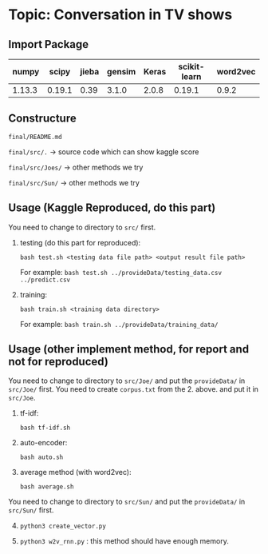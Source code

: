 # Topic: Conversation in TV shows

## Import Package

| numpy | scipy | jieba | gensim | Keras | scikit-learn | word2vec |
|-------|-------|-------|--------|-------|--------------|----------|
|1.13.3 |0.19.1 | 0.39  | 3.1.0  | 2.0.8 |    0.19.1    |  0.9.2   |


## Constructure
`final/README.md`

`final/src/.` -> source code which can show kaggle score

`final/src/Joes/` -> other methods we try

`final/src/Sun/` -> other methods we try
     
## Usage (Kaggle Reproduced, do this part)
You need to change to directory to `src/` first.

1. testing (do this part for reproduced):

	`bash test.sh <testing data file path> <output result file path>`

	For example:
	`bash test.sh ../provideData/testing_data.csv ../predict.csv`

2. training:

	`bash train.sh <training data directory>`

	For example:
	`bash train.sh ../provideData/training_data/`

## Usage (other implement method, for report and not for reproduced)
You need to change to directory to `src/Joe/` and put the `provideData/` in `src/Joe/` first.
You need to create `corpus.txt` from the 2. above. and put it in `src/Joe`.

1. tf-idf:
	
	`bash tf-idf.sh`

2. auto-encoder:

	`bash auto.sh`

3. average method (with word2vec):

	`bash average.sh`

You need to change to directory to `src/Sun/` and put the `provideData/` in `src/Sun/` first.

4. `python3 create_vector.py`

5. `python3 w2v_rnn.py` : this method should have enough memory.

